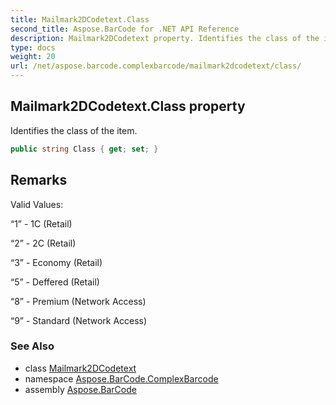 ```yaml
---
title: Mailmark2DCodetext.Class
second_title: Aspose.BarCode for .NET API Reference
description: Mailmark2DCodetext property. Identifies the class of the item
type: docs
weight: 20
url: /net/aspose.barcode.complexbarcode/mailmark2dcodetext/class/
---
```

## Mailmark2DCodetext.Class property

Identifies the class of the item.

```csharp
public string Class { get; set; }
```

## Remarks

Valid Values:

“1” - 1C (Retail)

“2” - 2C (Retail)

“3” - Economy (Retail)

“5” - Deffered (Retail)

“8” - Premium (Network Access)

“9” - Standard (Network Access)

### See Also

* class [Mailmark2DCodetext](../)
* namespace [Aspose.BarCode.ComplexBarcode](../../../aspose.barcode.complexbarcode/)
* assembly [Aspose.BarCode](../../../)


